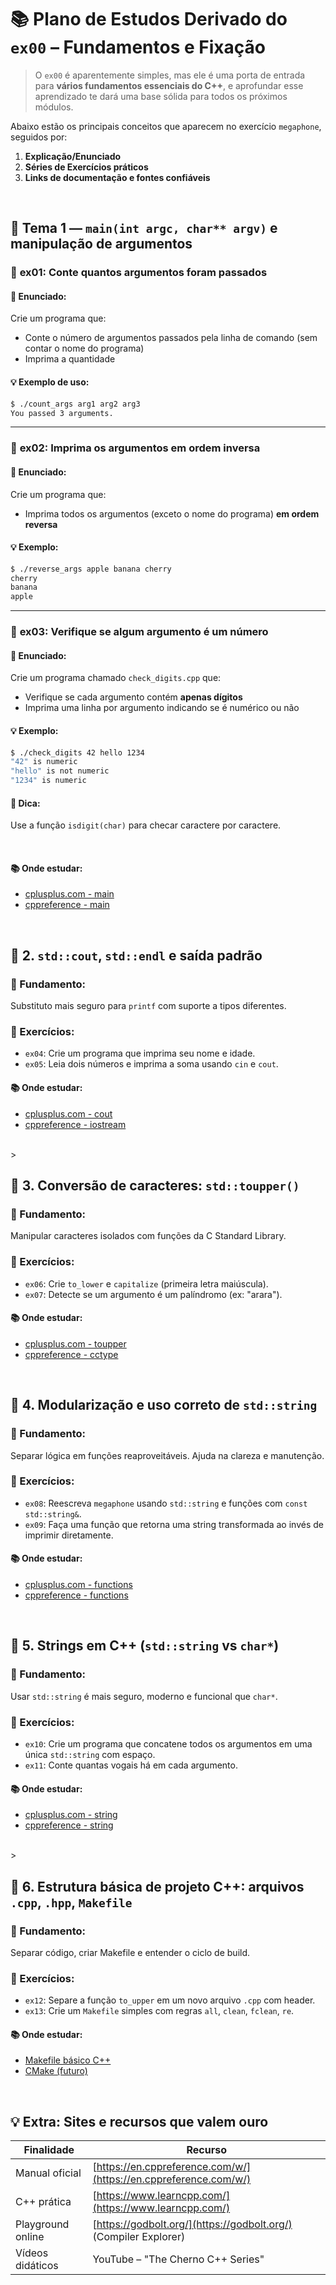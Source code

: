 # 📚 Plano de Estudos Derivado do `ex00` – Fundamentos e Fixação

> O `ex00` é aparentemente simples, mas ele é uma porta de entrada para **vários fundamentos essenciais do C++**, e aprofundar esse aprendizado te dará uma base sólida para todos os próximos módulos.

Abaixo estão os principais conceitos que aparecem no exercício `megaphone`, seguidos por:

1. **Explicação/Enunciado**
2. **Séries de Exercícios práticos**
3. **Links de documentação e fontes confiáveis**

<br>

## 🔹 Tema 1 — `main(int argc, char** argv)` e manipulação de argumentos

### 🧪 **ex01: Conte quantos argumentos foram passados**

#### 🎯 Enunciado:

Crie um programa que:
* Conte o número de argumentos passados pela linha de comando (sem contar o nome do programa)
* Imprima a quantidade

#### 💡 Exemplo de uso:

```bash
$ ./count_args arg1 arg2 arg3
You passed 3 arguments.
```

---

### 🧪 **ex02: Imprima os argumentos em ordem inversa**

#### 🎯 Enunciado:

Crie um programa que: 
* Imprima todos os argumentos (exceto o nome do programa) **em ordem reversa**

#### 💡 Exemplo:

```bash
$ ./reverse_args apple banana cherry
cherry
banana
apple
```

---

### 🧪 **ex03: Verifique se algum argumento é um número**

#### 🎯 Enunciado:

Crie um programa chamado `check_digits.cpp` que:

* Verifique se cada argumento contém **apenas dígitos**
* Imprima uma linha por argumento indicando se é numérico ou não

#### 💡 Exemplo:

```bash
$ ./check_digits 42 hello 1234
"42" is numeric
"hello" is not numeric
"1234" is numeric
```

#### 📌 Dica:

Use a função `isdigit(char)` para checar caractere por caractere.

<br>

#### 📚 Onde estudar:

* [cplusplus.com - main](http://www.cplusplus.com/articles/DEN36Up4/)
* [cppreference - main](https://en.cppreference.com/w/cpp/language/main_function)

<br>

## 🔹 2. `std::cout`, `std::endl` e saída padrão

### 🧠 Fundamento:

Substituto mais seguro para `printf` com suporte a tipos diferentes.

### 📌 Exercícios:

* `ex04`: Crie um programa que imprima seu nome e idade.
* `ex05`: Leia dois números e imprima a soma usando `cin` e `cout`.

#### 📚 Onde estudar:

* [cplusplus.com - cout](http://www.cplusplus.com/reference/iostream/cout/)
* [cppreference - iostream](https://en.cppreference.com/w/cpp/io)

<br>>

## 🔹 3. Conversão de caracteres: `std::toupper()`

### 🧠 Fundamento:

Manipular caracteres isolados com funções da C Standard Library.

### 📌 Exercícios:

* `ex06`: Crie `to_lower` e `capitalize` (primeira letra maiúscula).
* `ex07`: Detecte se um argumento é um palíndromo (ex: "arara").

#### 📚 Onde estudar:

* [cplusplus.com - toupper](http://www.cplusplus.com/reference/cctype/toupper/)
* [cppreference - cctype](https://en.cppreference.com/w/cpp/header/cctype)

<br>

## 🔹 4. Modularização e uso correto de `std::string`

### 🧠 Fundamento:

Separar lógica em funções reaproveitáveis. Ajuda na clareza e manutenção.

### 📌 Exercícios:

* `ex08`: Reescreva `megaphone` usando `std::string` e funções com `const std::string&`.
* `ex09`: Faça uma função que retorna uma string transformada ao invés de imprimir diretamente.

#### 📚 Onde estudar:

* [cplusplus.com - functions](http://www.cplusplus.com/doc/tutorial/functions/)
* [cppreference - functions](https://en.cppreference.com/w/cpp/language/functions)

<br>

## 🔹 5. Strings em C++ (`std::string` vs `char*`)

### 🧠 Fundamento:

Usar `std::string` é mais seguro, moderno e funcional que `char*`.

### 📌 Exercícios:

* `ex10`: Crie um programa que concatene todos os argumentos em uma única `std::string` com espaço.
* `ex11`: Conte quantas vogais há em cada argumento.

#### 📚 Onde estudar:

* [cplusplus.com - string](http://www.cplusplus.com/reference/string/string/)
* [cppreference - string](https://en.cppreference.com/w/cpp/string/basic_string)

<br>>

## 🔹 6. Estrutura básica de projeto C++: arquivos `.cpp`, `.hpp`, `Makefile`

### 🧠 Fundamento:

Separar código, criar Makefile e entender o ciclo de build.

### 📌 Exercícios:

* `ex12`: Separe a função `to_upper` em um novo arquivo `.cpp` com header.
* `ex13`: Crie um `Makefile` simples com regras `all`, `clean`, `fclean`, `re`.

#### 📚 Onde estudar:

* [Makefile básico C++](https://opensource.com/article/19/8/what-how-makefile)
* [CMake (futuro)](https://cmake.org/learning/)

<br>

## 💡 Extra: Sites e recursos que valem ouro

| Finalidade        | Recurso                                                          |
| ----------------- | ---------------------------------------------------------------- |
| Manual oficial    | [https://en.cppreference.com/w/](https://en.cppreference.com/w/) |
| C++ prática       | [https://www.learncpp.com/](https://www.learncpp.com/)           |
| Playground online | [https://godbolt.org/](https://godbolt.org/) (Compiler Explorer) |
| Vídeos didáticos  | YouTube – "The Cherno C++ Series"                                |
